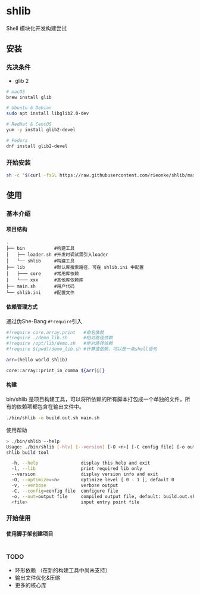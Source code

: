 # shlib
Shell 模块化开发构建尝试

## 安装
### 先决条件
- glib 2
```bash
# macOS
brew install glib

# Ubuntu & Debian
sudo apt install libglib2.0-dev

# RedHat & CentOS
yum -y install glib2-devel

# Fedora
dnf install glib2-devel

```
### 开始安装
```bash
sh -c "$(curl -fsSL https://raw.githubusercontent.com/rieonke/shlib/master/install.sh)"
```

## 使用
### 基本介绍
#### 项目结构
```
.
├── bin           #构建工具
│   ├── loader.sh #开发时调试需引入loader
│   └── shlib     #构建工具
├── lib           #默认库搜索路径，可在 shlib.ini 中配置
│   ├─── core     #常用库依赖
|   └─── xxx      #其他库依赖库
├── main.sh       #用户代码
└── shlib.ini     #配置文件

```

#### 依赖管理方式

通过伪She-Bang `#!require`引入

```bash
#!require core.array.print   #命名依赖
#!require ./demo_lib.sh      #相对路径依赖
#!require /opt/lib/demo.sh   #绝对路径依赖
#!require $(pwd)/demo_lib.sh #计算值依赖，可以是一条shell语句

arr=(hello world shlib)

core::array::print_in_comma ${arr[@]}
```

#### 构建
bin/shlib 是项目构建工具，可以将所依赖的所有脚本打包成一个单独的文件，所有的依赖项都包含在输出文件中。
```bash
./bin/shlib -o build.out.sh main.sh
```

使用帮助
```bash
> ./bin/shlib --help
Usage: ./bin/shlib [-hlv] [--version] [-O <n>] [-C config file] [-o output file] [<file>]
shlib build tool 

  -h, --help                display this help and exit
  -l, --lib                 print required lib only
  --version                 display version info and exit
  -O, --optimize=<n>        optimize level [ 0 - 1 ], default 0
  -v, --verbose             verbose output
  -C, --config=config file  configure file
  -o, --out=output file     compiled output file, default: build.out.sh
  <file>                    input entry point file
```

### 开始使用
#### 使用脚手架创建项目
```bash


```


### TODO
- 环形依赖 （在新的构建工具中尚未支持）
- 输出文件优化&压缩
- 更多的核心库